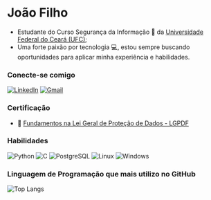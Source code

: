 # João Filho
* Estudante do Curso Segurança da Informação 🔐 da [Universidade Federal do Ceará (UFC)](https://www.ufc.br/);
* Uma forte paixão por tecnologia 💻, estou sempre buscando oportunidades para aplicar minha experiência e habilidades.

### Conecte-se comigo
[![LinkedIn](https://img.shields.io/badge/LinkedIn-0077B5?style=for-the-badge&logo=linkedin&logoColor=white)](https://www.linkedin.com/in/jfjoaofilho/)
[![Gmail](https://img.shields.io/badge/Gmail-333333?style=for-the-badge&logo=gmail&logoColor=red)](mailto:jfjoaofilho@alu.ufc.br)

### Certificação
- 📄 [Fundamentos na Lei Geral de Proteção de Dados - LGPDF](https://drive.google.com/file/d/1ZdEvx3cEbsgnx3MWP1Ga6VQrk5n9uSs6/view?usp=sharing)

### Habilidades
![Python](https://img.shields.io/badge/Python-14354C?style=for-the-badge&logo=python&logoColor=white)
![C](https://img.shields.io/badge/C-00599C?style=for-the-badge&logo=c&logoColor=white)
![PostgreSQL](https://img.shields.io/badge/PostgreSQL-000?style=for-the-badge&logo=postgresql)
![Linux](https://img.shields.io/badge/Linux-000?style=for-the-badge&logo=linux&logoColor=FCC624)
![Windows](https://img.shields.io/badge/Windows-000?style=for-the-badge&logo=windows&logoColor=2CA5E0)

### Linguagem de Programação que mais utilizo no GitHub
![Top Langs](https://github-readme-stats-git-masterrstaa-rickstaa.vercel.app/api/top-langs/?username=jfjoaofilho&layout=compact&bg_color=000&border_color=30A3DC&title_color=E94D5F&text_color=FFF)
